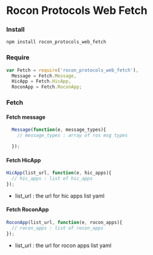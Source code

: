 
Rocon Protocols Web Fetch
=========================

### Install
```sh
npm install rocon_protocols_web_fetch
```

### Require

```js
var Fetch = require('rocon_protocols_web_fetch'),
  Message = Fetch.Message,
  HicApp = Fetch.HicApp,
  RoconApp = Fetch.RoconApp;
```

### Fetch
#### Fetch message

```js
  Message(function(e, message_types){
    // message_types : array of ros msg types

  });

```

#### Fetch HicApp
```js
HicApp(list_url, function(e, hic_apps){
  // hic_apps : list of hic_apps
});
```

* list_url : the url for hic apps list yaml

#### Fetch RoconApp
```js
RoconApp(list_url, function(e, rocon_apps){
  // rocon_apps : list of rocon_apps
});
```
* list_url : the url for rocon apps list yaml
